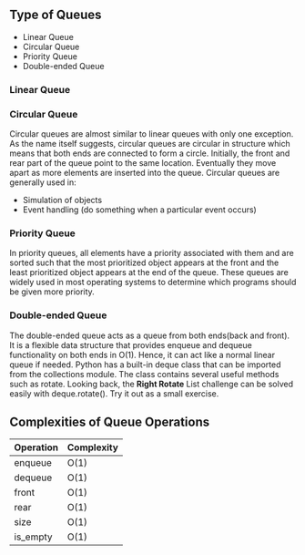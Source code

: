 ## Type of Queues
- Linear Queue
- Circular Queue
- Priority Queue
- Double-ended Queue

### Linear Queue
### Circular Queue
Circular queues are almost similar to linear queues with only one exception. 
As the name itself suggests, circular queues are circular in structure which means that both ends are connected to form a circle. 
Initially, the front and rear part of the queue point to the same location. Eventually they move apart as more elements are inserted into the queue. 
Circular queues are generally used in:

- Simulation of objects
- Event handling (do something when a particular event occurs)

### Priority Queue
In priority queues, 
all elements have a priority associated with them and are sorted such that the most prioritized object appears 
at the front and the least prioritized object appears at the end of the queue. 
These queues are widely used in most operating systems to determine which programs should be given more priority.

### Double-ended Queue
The double-ended queue acts as a queue from both ends(back and front). 
It is a flexible data structure that provides enqueue and dequeue functionality on both ends in O(1). 
Hence, it can act like a normal linear queue if needed. 
Python has a built-in deque class that can be imported from the collections module. 
The class contains several useful methods such as rotate. 
Looking back, the **Right Rotate** List challenge can be solved easily with deque.rotate(). Try it out as a small exercise.

## Complexities of Queue Operations
| Operation | Complexity |
|-----------|------------|
| enqueue   | O(1)       |
| dequeue   | O(1)       |
| front     | O(1)       |
| rear      | O(1)       |
| size      | O(1)       |
| is_empty  | O(1)       |